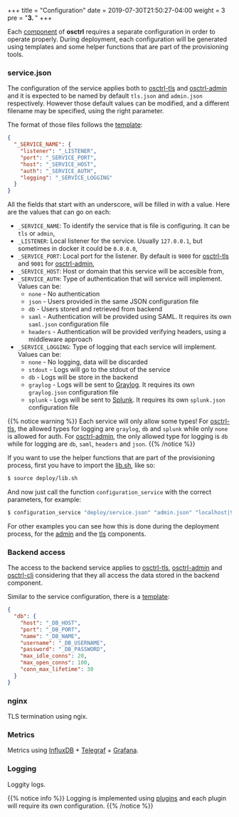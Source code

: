 +++
title = "Configuration"
date = 2019-07-30T21:50:27-04:00
weight = 3
pre = "<b>3. </b>"
+++

Each [component](/components/) of **osctrl** requires a separate configuration in order to operate properly. During deployment, each configuration will be generated using templates and some helper functions that are part of the provisioning tools.

### service.json

The configuration of the service applies both to [osctrl-tls](/components/osctrl-tls/) and [osctrl-admin](/components/osctrl-admin/) and it is expected to be named by default `tls.json` and `admin.json` respectively. However those default values can be modified, and a different filename may be specified, using the right parameter.

The format of those files follows the [template](https://github.com/jmpsec/osctrl/blob/master/deploy/service.json):

```json
{
  "_SERVICE_NAME": {
    "listener": "_LISTENER",
    "port": "_SERVICE_PORT",
    "host": "_SERVICE_HOST",
    "auth": "_SERVICE_AUTH",
    "logging": "_SERVICE_LOGGING"
  }
}
```

All the fields that start with an underscore, will be filled in with a value. Here are the values that can go on each:

* `_SERVICE_NAME`: To identify the service that is file is configuring. It can be `tls` or `admin`,
* `_LISTENER`: Local listener for the service. Usually `127.0.0.1`, but sometimes in docker it could be `0.0.0.0`,
* `_SERVICE_PORT`: Local port for the listener. By default is `9000` for [osctrl-tls](/components/osctrl-tls/) and `9001` for [osctrl-admin](/components/osctrl-admin/),
* `_SERVICE_HOST`: Host or domain that this service will be accesible from,
* `_SERVICE_AUTH`: Type of authentication that will service will implement. Values can be:
  * `none` - No authentication
  * `json` - Users provided in the same JSON configuration file
  * `db` - Users stored and retrieved from backend
  * `saml` - Authentication will be provided using SAML. It requires its own `saml.json` configuration file
  * `headers` - Authentication will be provided verifying headers, using a middleware approach
* `_SERVICE_LOGGING`: Type of logging that each service will implement. Values can be:
  * `none` - No logging, data will be discarded
  * `stdout` - Logs will go to the stdout of the service
  * `db` - Logs will be store in the backend
  * `graylog` - Logs will be sent to [Graylog](https://www.graylog.org/). It requires its own `graylog.json` configuration file
  * `splunk` - Logs will be sent to [Splunk](https://www.splunk.com/). It requires its own `splunk.json` configuration file

{{% notice warning %}}
Each service will only allow some types! For [osctrl-tls](/components/osctrl-tls/), the allowed types for logging are `graylog`, `db` and `splunk` while only `none` is allowed for auth. For [osctrl-admin](/components/osctrl-admin/), the only allowed type for logging is `db`  while for logging are `db`, `saml`, `headers` and `json`.
{{% /notice %}}

If you want to use the helper functions that are part of the provisioning process, first you have to import the [lib.sh](https://github.com/jmpsec/osctrl/blob/master/deploy/lib.sh), like so:

```bash
$ source deploy/lib.sh
```

And now just call the function `configuration_service` with the correct parameters, for example:

```bash
$ configuration_service "deploy/service.json" "admin.json" "localhost|9001" "admin" "0.0.0.0" "db" "db"
```

For other examples you can see how this is done during the deployment process, for the [admin](https://github.com/jmpsec/osctrl/blob/master/deploy/provision.sh#L517) and the [tls](https://github.com/jmpsec/osctrl/blob/master/deploy/provision.sh#L499) components.

### Backend access

The access to the backend service applies to [osctrl-tls](/components/osctrl-tls/), [osctrl-admin](/components/osctrl-admin/) and [osctrl-cli](/components/osctrl-cli/) considering that they all access the data stored in the backend component.

Similar to the service configuration, there is a [template](https://github.com/jmpsec/osctrl/blob/master/deploy/db.json):

```json
{
  "db": {
    "host": "_DB_HOST",
    "port": "_DB_PORT",
    "name": "_DB_NAME",
    "username": "_DB_USERNAME",
    "password": "_DB_PASSWORD",
    "max_idle_conns": 20,
    "max_open_conns": 100,
    "conn_max_lifetime": 30
  }
}
```

### nginx

TLS termination using ngix.

### Metrics

Metrics using [InfluxDB](https://www.influxdata.com/products/influxdb-overview/) + [Telegraf](https://www.influxdata.com/time-series-platform/telegraf/) + [Grafana](https://grafana.com/).

### Logging

Loggity logs.

{{% notice info %}}
Logging is implemented using [plugins](https://github.com/javuto/osctrl/tree/master/plugins) and each plugin will require its own configuration.
{{% /notice %}}
